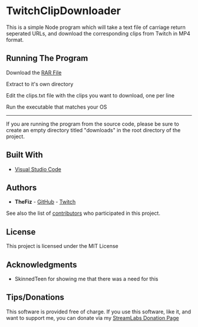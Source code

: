 # TwitchClipDownloader

This is a simple Node program which will take a text file of carriage return seperated URLs, and download the corresponding clips from Twitch in MP4 format.

## Running The Program

Download the [RAR File](https://github.com/thefiz/TwitchClipDownloader/raw/master/twitchclipdownloader.rar)

Extract to it's own directory

Edit the clips.txt file with the clips you want to download, one per line

Run the executable that matches your OS

--------

If you are running the program from the source code, please be sure to create an empty directory titled "downloads" in the root directory of the project.

## Built With

* [Visual Studio Code](https://code.visualstudio.com/)

## Authors

* **TheFiz** -  [GitHub](https://github.com/thefiz) - [Twitch](https://www.twitch.tv/thefiz)

See also the list of [contributors](https://github.com/thefiz/TwitchClipDownloader/contributors) who participated in this project.

## License

This project is licensed under the MIT License

## Acknowledgments

* SkinnedTeen for showing me that there was a need for this

## Tips/Donations

This software is provided free of charge.  If you use this software, like it, and want to support me, you can donate via my [StreamLabs Donation Page](https://streamlabs.com/thefiz)